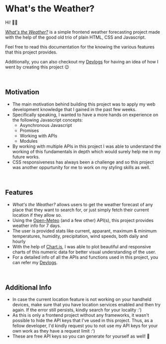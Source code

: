# What's the Weather?
Hi! 👋🏻

[*What's the Weather?*](https://anurag87398.github.io/whatsTheWeather/) is a simple frontend weather forecasting project made with the help of the good old trio of plain HTML, CSS and Javascript.

Feel free to read this documentation for the knowing the various features that this project provides.

Additionally, you can also checkout my [Devlogs](https://github.com/Anurag87398/whatsTheWeather/blob/master/devlog.md) for having an idea of how I went by creating this project 😉

<br>

## Motivation
- The main motivation behind building this project was to apply my web development knowledge that I gained in the past few weeks.
- Specifically speaking, I wanted to have a more hands on experience on the following Javascript concepts:
    - Asynchronous Javascript
    - Promises
    - Working with APIs
    - Modules
- By working with multiple APIs in this project I was able to understand the working of this fundamentals in depth which would surely help me in my future works.
- CSS responsiveness has always been a challenge and so this project was another oppurtunity for me to work on my styling skills as well.

<br>

## Features
- *What's the Weather?* allows users to get the weather forecast of any place that they want to search for, or just simply fetch their current location if they allow so.
- Using the [Open-Meteo](https://open-meteo.com/) (and a few other) API(s), this project provides weather info for 7 days.
- The user is provided stats like current, apparant, maximum & minimum temperatures, humidity, precipitation, wind speeds, both daily and hourly
- With the help of [Chart.js](https://www.chartjs.org/), I was able to plot beautiful and responsive charts of this numeric data for better visual understanding of the user.
- For a detailed info of all the APIs and functions used in this project, you can refer my [Devlogs](https://github.com/Anurag87398/whatsTheWeather/blob/master/devlog.md).

<br>

## Additional Info
- In case the current location feature is not working on your handheld devices, make sure that you have location services enabled and then try again. If the error still persists, kindly search for your locality :')
- As this is only a frontend project without any frameworks, it wasn't possible to hide the API keys that I've used in this project. Thus, as a fellow developer, I'd kindly request you to not use my API keys for your own work as they have a request limit :') 
- These are free API keys so you can generate for yourself as well! 🍻